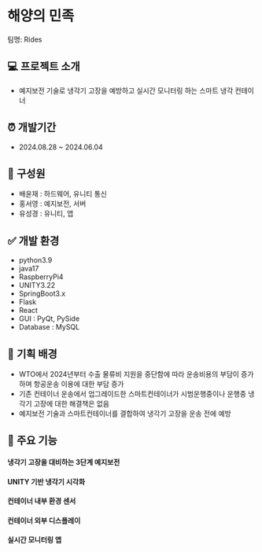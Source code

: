 # 해양의 민족
팀명: Rides

## 💻 프로젝트 소개
- 예지보전 기술로 냉각기 고장을 예방하고 실시간 모니터링 하는 스마트 냉각 컨테이너

## ⏰ 개발기간
- 2024.08.28 ~ 2024.06.04

## 🙋 구성원
- 배윤재 : 하드웨어, 유니티 통신
- 홍서영 : 예지보전, 서버
- 유성경 : 유니티, 앱

## ✅ 개발 환경
- python3.9
- java17
- RaspberryPi4
- UNITY3.22
- SpringBoot3.x
- Flask
- React
- GUI : PyQt, PySide
- Database : MySQL

## 📃 기획 배경
- WTO에서 2024년부터 수출 물류비 지원을 중단함에 따라 운송비용의 부담이 증가하며 항공운송 이용에 대한 부담 증가
- 기존 컨테이너 운송에서 업그레이드한 스마트컨테이너가 시범운행중이나 운행중 냉각기 고장에 대한 해결책은 없음
- 예지보전 기술과 스마트컨테이너를 결합하여 냉각기 고장을 운송 전에 예방

## 📌 주요 기능
#### 냉각기 고장을 대비하는 3단계 예지보전
#### UNITY 기반 냉각기 시각화
#### 컨테이너 내부 환경 센서
#### 컨테이너 외부 디스플레이
#### 실시간 모니터링 앱
